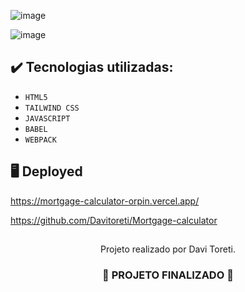 ![image](https://github.com/user-attachments/assets/90f73192-f554-4c9d-804f-98370d68a74d)

![image](https://github.com/user-attachments/assets/ee0c6a20-d0b1-4032-957d-3ff85c4cedd7)

## ✔️ Tecnologias utilizadas:
- `HTML5`
- `TAILWIND CSS`
- `JAVASCRIPT`
- `BABEL`
- `WEBPACK`

## :desktop_computer: Deployed

https://mortgage-calculator-orpin.vercel.app/

https://github.com/Davitoreti/Mortgage-calculator

##

<p align="center">
 Projeto realizado por Davi Toreti.
</p>

<h3 align="center">
  
  :construction: PROJETO FINALIZADO :construction:
  
</h3>
